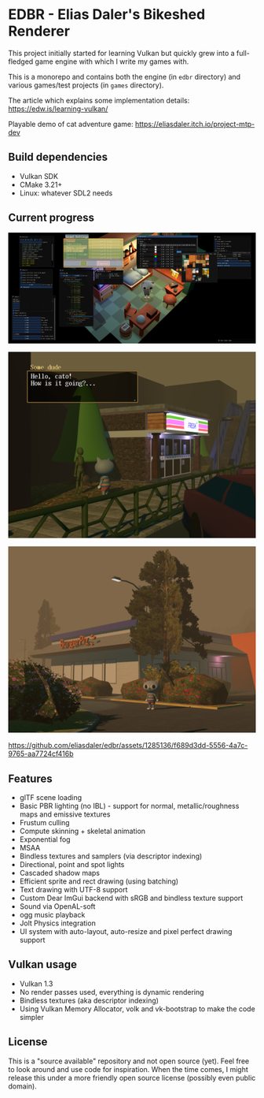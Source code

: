 # EDBR - Elias Daler's Bikeshed Renderer

This project initially started for learning Vulkan but quickly grew into a full-fledged game engine with which I write my games with.

This is a monorepo and contains both the engine (in `edbr` directory) and various games/test projects (in `games` directory).

The article which explains some implementation details: https://edw.is/learning-vulkan/

Playable demo of cat adventure game: https://eliasdaler.itch.io/project-mtp-dev

## Build dependencies

* Vulkan SDK
* CMake 3.21+
* Linux: whatever SDL2 needs

## Current progress

![dev_tools](screenshots/10_dev_tools.png)

![dialogue](screenshots/12_dialogue.png)

![burger_joint](screenshots/11_burger_joint.png)

https://github.com/eliasdaler/edbr/assets/1285136/f689d3dd-5556-4a7c-9765-aa7724cf416b

## Features

* glTF scene loading
* Basic PBR lighting (no IBL) - support for normal, metallic/roughness maps and emissive textures
* Frustum culling
* Compute skinning + skeletal animation
* Exponential fog
* MSAA
* Bindless textures and samplers (via descriptor indexing)
* Directional, point and spot lights
* Cascaded shadow maps
* Efficient sprite and rect drawing (using batching)
* Text drawing with UTF-8 support
* Custom Dear ImGui backend with sRGB and bindless texture support
* Sound via OpenAL-soft
* ogg music playback
* Jolt Physics integration
* UI system with auto-layout, auto-resize and pixel perfect drawing support

## Vulkan usage

* Vulkan 1.3
* No render passes used, everything is dynamic rendering
* Bindless textures (aka descriptor indexing)
* Using Vulkan Memory Allocator, volk and vk-bootstrap to make the code simpler

## License

This is a "source available" repository and not open source (yet). Feel free to look around and use code for inspiration. When the time comes, I might release this under a more friendly open source license (possibly even public domain).

